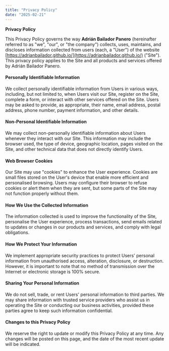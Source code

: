 ```yaml
---
title: "Privacy Policy"
date: "2025-02-21"
---
```


**Privacy Policy**

This Privacy Policy governs the way **Adrián Bailador Panero** (hereinafter referred to as "we", "our", or "the company") collects, uses, maintains, and discloses information collected from users (each, a "User") of the website [https://adrianbailador.github.io/](https://adrianbailador.github.io/) ("Site"). This privacy policy applies to the Site and all products and services offered by Adrián Bailador Panero.

#### Personally Identifiable Information
We collect personally identifiable information from Users in various ways, including, but not limited to, when Users visit our Site, register on the Site, complete a form, or interact with other services offered on the Site. Users may be asked to provide, as appropriate, their name, email address, postal address, phone number, payment information, and other details.

#### Non-Personal Identifiable Information
We may collect non-personally identifiable information about Users whenever they interact with our Site. This information may include the browser used, the type of device, geographic location, pages visited on the Site, and other technical data that does not directly identify Users.

#### Web Browser Cookies
Our Site may use "cookies" to enhance the User experience. Cookies are small files stored on the User's device that enable more efficient and personalised browsing. Users may configure their browser to refuse cookies or alert them when they are sent, but some parts of the Site may not function properly without them.

#### How We Use the Collected Information
The information collected is used to improve the functionality of the Site, personalise the User experience, process transactions, send emails related to updates or changes in our products and services, and comply with legal obligations.

#### How We Protect Your Information
We implement appropriate security practices to protect Users' personal information from unauthorised access, alteration, disclosure, or destruction. However, it is important to note that no method of transmission over the Internet or electronic storage is 100% secure.

#### Sharing Your Personal Information
We do not sell, trade, or rent Users' personal information to third parties. We may share information with trusted service providers who assist us in operating the Site or conducting our business activities, provided these parties agree to keep such information confidential.

#### Changes to this Privacy Policy
We reserve the right to update or modify this Privacy Policy at any time. Any changes will be posted on this page, and the date of the most recent update will be indicated.


